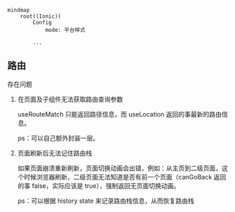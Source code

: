 ```mermaid
mindmap
    root((Ionic))
        Config
            mode: 平台样式

        ...
```

## 路由

存在问题

1. 在页面及子组件无法获取路由查询参数

    useRouteMatch 只能返回路径信息，而 useLocation 返回的事最新的路由信息。

    ps：可以自己额外封装一层。

2. 页面刷新后无法记住路由栈

    如果页面崩溃重新刷新，页面切换动画会出错，例如：从主页到二级页面，这个时候浏览器刷新，二级页面无法知道是否有前一个页面（canGoBack 返回的事 false，实际应该是 true），强制返回无页面切换动画。

    ps：可以根据 history state 来记录路由栈信息，从而恢复路由栈
